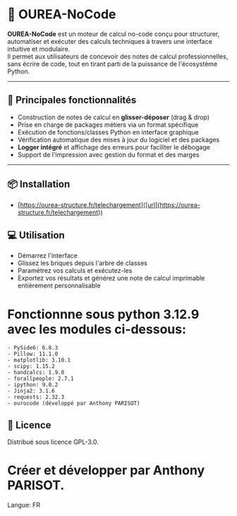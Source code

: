 # 🧮 OUREA-NoCode

**OUREA-NoCode** est un moteur de calcul no-code conçu pour structurer, automatiser et exécuter des calculs techniques à travers une interface intuitive et modulaire.  
Il permet aux utilisateurs de concevoir des notes de calcul professionnelles, sans écrire de code, tout en tirant parti de la puissance de l'écosystème Python.

---

## 🚀 Principales fonctionnalités

- Construction de notes de calcul en **glisser-déposer** (drag & drop)
- Prise en charge de packages métiers via un format spécifique
- Exécution de fonctions/classes Python en interface graphique
- Vérification automatique des mises à jour du logiciel et des packages
- **Logger intégré** et affichage des erreurs pour faciliter le débogage
- Support de l'impression avec gestion du format et des marges

---

## 📦 Installation
 - [https://ourea-structure.fr/telechargement]([url](https://ourea-structure.fr/telechargement))

## 💻 Utilisation
- Démarrez l'interface
- Glissez les briques depuis l'arbre de classes
- Paramétrez vos calculs et exécutez-les
- Exportez vos résultats et générez une note de calcul imprimable entièrement personnalisable

# Fonctionnne sous python 3.12.9 avec les modules ci-dessous:
    - PySide6: 6.8.3
    - Pillow: 11.1.0
    - matplotlib: 3.10.1
    - scipy: 1.15.2
    - handcalcs: 1.9.0
    - forallpeople: 2.7.1
    - ipython: 9.0.2
    - Jinja2: 3.1.6
    - requests: 2.32.3
    - ourocode (développé par Anthony PARISOT)

## 📄 Licence
Distribué sous licence GPL-3.0.
    
# Créer et développer par Anthony PARISOT.
Langue: FR
